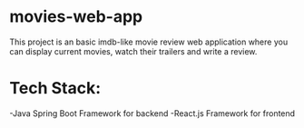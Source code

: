 # movies-web-app
This project is an basic imdb-like movie review web application where you can display current movies, watch their trailers and write a review.

# Tech Stack:

-Java Spring Boot Framework for backend
-React.js Framework for frontend
